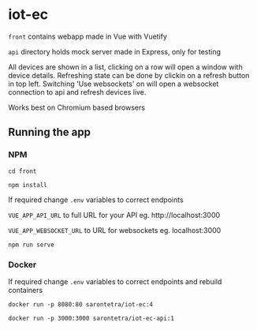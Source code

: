 # iot-ec

`front` contains webapp made in Vue with Vuetify 

`api` directory holds mock server made in Express, only for testing

All devices are shown in a list, clicking on a row will open a window with device details. 
Refreshing state can be done by clickin on a refresh button in top left.
Switching 'Use websockets' on will open a websocket connection to api and refresh devices live.

Works best on Chromium based browsers


## Running the app

### NPM
```
cd front
```

```
npm install
```

If required change `.env` variables to correct endpoints


`VUE_APP_API_URL` to full URL for your API eg. http://localhost:3000

`VUE_APP_WEBSOCKET_URL` to URL for websockets eg. localhost:3000

```
npm run serve
```

### Docker
If required change `.env` variables to correct endpoints and rebuild containers

```
docker run -p 8080:80 sarontetra/iot-ec:4
```

``` 
docker run -p 3000:3000 sarontetra/iot-ec-api:1
```

